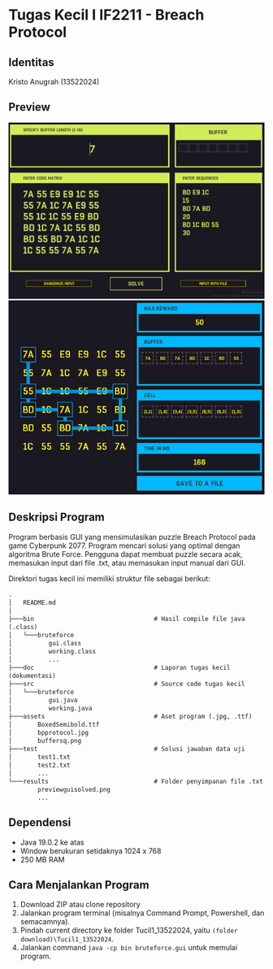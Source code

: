 # Tugas Kecil I IF2211 - Breach Protocol

## Identitas
Kristo Anugrah          (13522024)

## Preview
![alt text](/results/previewguisolver.png)
![alt text](/results/previewguisolved.png)

## Deskripsi Program
Program berbasis GUI yang mensimulasikan puzzle Breach Protocol pada game Cyberpunk 2077. Program mencari solusi yang optimal dengan algoritma Brute Force. Pengguna dapat membuat puzzle secara acak, memasukan input dari file .txt, atau memasukan input manual dari GUI.

Direktori tugas kecil ini memiliki struktur file sebagai berikut:
```shell
.
│   README.md
│
├───bin                                 # Hasil compile file java (.class)
│   └───bruteforce
│          gui.class
│          working.class
│          ...  
├───doc                                 # Laporan tugas kecil (dokumentasi)
├───src                                 # Source code tugas kecil
│   └───bruteforce
│          gui.java
│          working.java
├───assets                              # Aset program (.jpg, .ttf)
│       BoxedSemibold.ttf
│       bpprotocol.jpg
│       buffersq.png
├───test                                # Solusi jawaban data uji
│       test1.txt
│       test2.txt
│       ...
└───results                             # Folder penyimpanan file .txt
        previewguisolved.png
        ...
```

## Dependensi
* Java 19.0.2 ke atas
* Window berukuran setidaknya 1024 x 768
* 250 MB RAM

## Cara Menjalankan Program
1. Download ZIP atau clone repository
2. Jalankan program terminal (misalnya Command Prompt, Powershell, dan semacamnya).
3. Pindah current directory ke folder Tucil1_13522024, yaitu `(folder download)\Tucil1_13522024`.
4. Jalankan command `java -cp bin bruteforce.gui` untuk memulai program.
